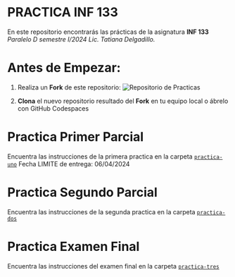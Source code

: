 # PRACTICA INF 133

En este repositorio encontrarás las prácticas de la asignatura **INF 133**
*Paralelo D semestre I/2024*
*Lic. Tatiana Delgadillo.*

# Antes de Empezar:
1. Realiza un **Fork** de este repositorio:
![Repositorio de Practicas](https://live.staticflickr.com/65535/53613899301_926ccaa95a_z.jpg)

2. **Clona** el nuevo repositorio resultado del **Fork** en tu equipo local o ábrelo con GitHub Codespaces

# Practica Primer Parcial
Encuentra las instrucciones de la primera practica en la carpeta [`practica-uno`](practica-uno/README.md)
Fecha LIMITE de entrega: 06/04/2024

# Practica Segundo Parcial
Encuentra las instrucciones de la segunda practica en la carpeta [`practica-dos`](practica-dos/README.md)

# Practica Examen Final
Encuentra las instrucciones del examen final en la carpeta [`practica-tres`](practica-tres/README.md)